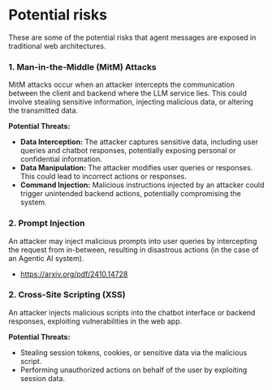 # Potential risks

These are some of the potential risks that agent messages are exposed in traditional web architectures.

### **1. Man-in-the-Middle (MitM) Attacks**

MitM attacks occur when an attacker intercepts the communication between the client and backend where the LLM service lies. This could involve stealing sensitive information, injecting malicious data, or altering the transmitted data.

**Potential Threats:**

- **Data Interception:** The attacker captures sensitive data, including user queries and chatbot responses, potentially exposing personal or confidential information.
- **Data Manipulation:** The attacker modifies user queries or responses. This could lead to incorrect actions or responses.
- **Command Injection:** Malicious instructions injected by an attacker could trigger unintended backend actions, potentially compromising the system.

### 2. Prompt Injection

An attacker may inject malicious prompts into user queries by intercepting the request from in-between, resulting in disastrous actions (in the case of an Agentic AI system).

- https://arxiv.org/pdf/2410.14728

### 2. Cross-Site Scripting (XSS)

An attacker injects malicious scripts into the chatbot interface or backend responses, exploiting vulnerabilities in the web app.

**Potential Threats:**

- Stealing session tokens, cookies, or sensitive data via the malicious script.
- Performing unauthorized actions on behalf of the user by exploiting session data.
